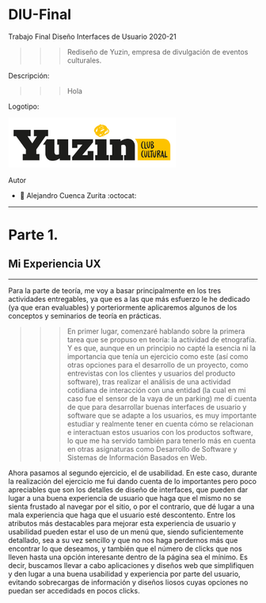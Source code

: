 # DIU-Final
Trabajo Final Diseño Interfaces de Usuario 2020-21

>>> Rediseño de Yuzin, empresa de divulgación de eventos culturales.

Descripción: 

>>> Hola 

Logotipo: 

<img src="img/yuzin-logo.png" alt="Logotipo-Yuzin" style="zoom: 33%;" />

Autor
 * :bust_in_silhouette:   Alejandro Cuenca Zurita     :octocat:     

-----

# Parte 1.

## Mi Experiencia UX 
-----
Para la parte de teoría, me voy a basar principalmente en los tres actividades entregables, ya que es a las que más esfuerzo le he dedicado (ya que eran evaluables) y porteriormente aplicaremos algunos de los conceptos y seminarios de teoría en prácticas.

>>> En primer lugar, comenzaré hablando sobre la primera tarea que se propuso en teoría: la actividad de etnografía. Y es que, aunque en un principio no capté la esencia ni la importancia que tenía un ejercicio como este (así como otras opciones para el desarrollo de un proyecto, como entrevistas con los clientes y usuarios del producto software), tras realizar el análisis de una actividad cotidiana de interacción con una entidad (la cual en mi caso fue el sensor de la vaya de un parking) me dí cuenta de que para desarrollar buenas interfaces de usuario y software que se adapte a los usuarios, es muy importante estudiar y realmente tener en cuenta cómo se relacionan e interactuan estos usuarios con los productos software, lo que me ha servido también para tenerlo más en cuenta en otras asignaturas como Desarrollo de Software y Sistemas de Información Basados en Web.

Ahora pasamos al segundo ejercicio, el de usabilidad. En este caso, durante la realización del ejercicio me fui dando cuenta de lo importantes pero poco apreciables que son los detalles de diseño de interfaces, que pueden dar lugar a una buena experiencia de usuario que haga que el mismo no se sienta frustado al navegar por el sitio, o por el contrario, que dé lugar a una mala experiencia que haga que el usuario esté descontento. Entre los atributos más destacables para mejorar esta experiencia de usuario y usabilidad pueden estar el uso de un menú que, siendo suficientemente detallado, sea a su vez sencillo y que no nos haga perdernos más que encontrar lo que deseamos, y también que el número de clicks que nos lleven hasta una opción interesante dentro de la página sea el mínimo. Es decir, buscamos llevar a cabo aplicaciones y diseños web que simplifiquen y den lugar a una buena usabilidad y experiencia por parte del usuario, evitando sobrecargas de información y diseños liosos cuyas opciones no puedan ser accedidads en pocos clicks.

